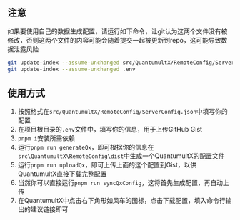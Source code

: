 ## 注意
如果要使用自己的数据生成配置，请运行如下命令，让git认为这两个文件没有被修改，否则这两个文件的内容可能会随着提交一起被更新到repo，这可能导致数据泄露风险
```sh
git update-index --assume-unchanged src/QuantumultX/RemoteConfig/ServerConfig.json
git update-index --assume-unchanged .env
```

## 使用方式
1. 按照格式在`src/QuantumultX/RemoteConfig/ServerConfig.json`中填写你的配置
2. 在项目根目录的`.env`文件中，填写你的信息，用于上传GitHub Gist
3. `pnpm i`安装所需依赖
4. 运行`pnpm run generateQx`，即可根据你的信息在`src\QuantumultX\RemoteConfig\dist`中生成一个QuantumultX的配置文件
5. 运行`pnpm run uploadQx`，即可上传上面的这个配置到Gist，以供QuantumultX直接下载完整配置
6. 当然你可以直接运行`pnpm run syncQxConfig`，这将首先生成配置，再自动上传
7. 在QuantumultX中点击右下角形如风车的图标，点击下载配置，填入命令行输出的建议链接即可
